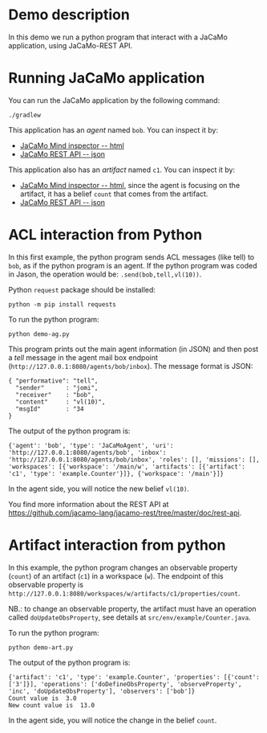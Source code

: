 # Demo description

In this demo we run a python program that interact with a JaCaMo application, using JaCaMo-REST API.


# Running JaCaMo application

You can run the JaCaMo application by the following command:

  `./gradlew`


This application has an *agent* named `bob`.  You can inspect it by:

- [JaCaMo Mind inspector -- html](http://127.0.0.1:3272)
- [JaCaMo REST API -- json](http://127.0.0.1:8080/agents/bob)

This application also has an *artifact* named `c1`.  You can inspect it by:

- [JaCaMo Mind inspector -- html](http://127.0.0.1:3272/agent-mind/bob), since the agent is focusing on the artifact, it has a belief `count` that comes from the artifact.
- [JaCaMo REST API -- json](http://127.0.0.1:8080/workspaces/w/artifacts/c1)


# ACL interaction from Python

In this first example, the python program sends ACL messages (like tell) to `bob`, as if the python program is an agent. If the python program was coded in Jason, the operation would be: `.send(bob,tell,vl(10))`.

Python `request` package should be installed:

  `python -m pip install requests`

To run the python program:

  `python demo-ag.py`


This program prints out the main agent information (in JSON) and then post a *tell* message in the agent mail box endpoint (`http://127.0.0.1:8080/agents/bob/inbox`). The message format is JSON:

```
{ "performative": "tell",
  "sender"      : "jomi",
  "receiver"    : "bob",
  "content"     : "vl(10)",
  "msgId"       : "34
}
```

The output of the python program is:

```
{'agent': 'bob', 'type': 'JaCaMoAgent', 'uri': 'http://127.0.0.1:8080/agents/bob', 'inbox': 'http://127.0.0.1:8080/agents/bob/inbox', 'roles': [], 'missions': [], 'workspaces': [{'workspace': '/main/w', 'artifacts': [{'artifact': 'c1', 'type': 'example.Counter'}]}, {'workspace': '/main'}]}
```

In the agent side, you will notice the new belief `vl(10)`.

You find more information about the REST API at https://github.com/jacamo-lang/jacamo-rest/tree/master/doc/rest-api.


# Artifact interaction from python

In this example, the python program changes an observable property (`count`) of an artifact (`c1`) in a workspace (`w`). The endpoint of this observable property is `http://127.0.0.1:8080/workspaces/w/artifacts/c1/properties/count`.

NB.: to change an observable property, the artifact must have an operation called  `doUpdateObsProperty`, see details at `src/env/example/Counter.java`.


To run the python program:

  `python demo-art.py`

The output of the python program is:

```
{'artifact': 'c1', 'type': 'example.Counter', 'properties': [{'count': ['3']}], 'operations': ['doDefineObsProperty', 'observeProperty', 'inc', 'doUpdateObsProperty'], 'observers': ['bob']}
Count value is  3.0
New count value is  13.0
```

In the agent side, you will notice the change in the belief `count`.
